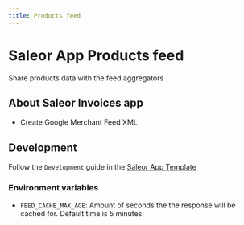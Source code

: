 ```yaml
---
title: Products feed
---
```


# Saleor App Products feed

Share products data with the feed aggregators

## About Saleor Invoices app

- Create Google Merchant Feed XML

## Development

Follow the `Development` guide in the [Saleor App Template](https://github.com/saleor/saleor-app-template#development)

### Environment variables

- `FEED_CACHE_MAX_AGE`: Amount of seconds the the response will be cached for. Default time is 5 minutes.
